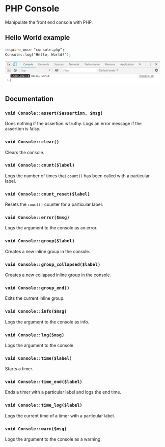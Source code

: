 # PHP Console
Manipulate the front end console with PHP.

## Hello World example
```
require_once "console.php";
Console::log("Hello, World!");
```
![Screenshot](Hello%2C%20World!.jpg)

## Documentation

### `void Console::assert($assertion, $msg)`
Does nothing if the assertion is truthy. Logs an error message if the assertion is falsy.

### `void Console::clear()`
Clears the console.

### `void Console::count($label)`
Logs the number of times that `count()` has been called with a particular label.

### `void Console::count_reset($label)`
Resets the `count()` counter for a particular label.

### `void Console::error($msg)`
Logs the argument to the console as an error.

### `void Console::group($label)`
Creates a new inline group in the console.

### `void Console::group_collapsed($label)`
Creates a new collapsed inline group in the console.

### `void Console::group_end()`
Exits the current inline group.

### `void Console::info($msg)`
Logs the argument to the console as info.

### `void Console::log($msg)`
Logs the argument to the console.

### `void Console::time($label)`
Starts a timer.

### `void Console::time_end($label)`
Ends a timer with a particular label and logs the end time.

### `void Console::time_log($label)`
Logs the current time of a timer with a particular label.

### `void Console::warn($msg)`
Logs the argument to the console as a warning.
